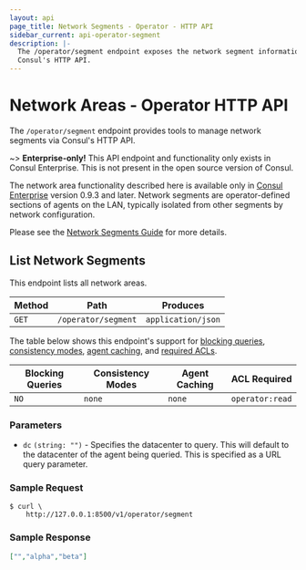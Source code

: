 ```yaml
---
layout: api
page_title: Network Segments - Operator - HTTP API
sidebar_current: api-operator-segment
description: |-
  The /operator/segment endpoint exposes the network segment information via
  Consul's HTTP API.
---
```


# Network Areas - Operator HTTP API

The `/operator/segment` endpoint provides tools to manage network segments via
Consul's HTTP API.

~> **Enterprise-only!** This API endpoint and functionality only exists in
Consul Enterprise. This is not present in the open source version of Consul.

The network area functionality described here is available only in
[Consul Enterprise](https://www.hashicorp.com/products/consul/) version 0.9.3 and
later. Network segments are operator-defined sections of agents on the LAN, typically
isolated from other segments by network configuration.

Please see the [Network Segments Guide](/docs/guides/network-segments.html) for more details.

## List Network Segments

This endpoint lists all network areas.

| Method | Path                         | Produces                   |
| ------ | ---------------------------- | -------------------------- |
| `GET`  | `/operator/segment`     | `application/json`         |

The table below shows this endpoint's support for
[blocking queries](/api/index.html#blocking-queries),
[consistency modes](/api/index.html#consistency-modes),
[agent caching](/api/index.html#agent-caching), and
[required ACLs](/api/index.html#authentication).

| Blocking Queries | Consistency Modes | Agent Caching | ACL Required    |
| ---------------- | ----------------- | ------------- | --------------- |
| `NO`             | `none`            | `none`        | `operator:read` |

### Parameters

- `dc` `(string: "")` - Specifies the datacenter to query. This will default to
  the datacenter of the agent being queried. This is specified as a URL query
  parameter.

### Sample Request

```text
$ curl \
    http://127.0.0.1:8500/v1/operator/segment
```

### Sample Response

```json
["","alpha","beta"]
```
